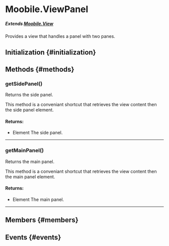 Moobile.ViewPanel
================================================================================

##### Extends [Moobile.View](../View/View.md)

Provides a view that handles a panel with two panes.

Initialization {#initialization}
--------------------------------------------------------------------------------

Methods {#methods}
--------------------------------------------------------------------------------

### getSidePanel()

Returns the side panel.

This method is a conveniant shortcut that retrieves the view content
then the side panel element.


#### Returns:

- Element The side panel.


-----

### getMainPanel()

Returns the main panel.

This method is a conveniant shortcut that retrieves the view content
then the main panel element.


#### Returns:

- Element The main panel.


-----


Members {#members}
--------------------------------------------------------------------------------


Events {#events}
--------------------------------------------------------------------------------